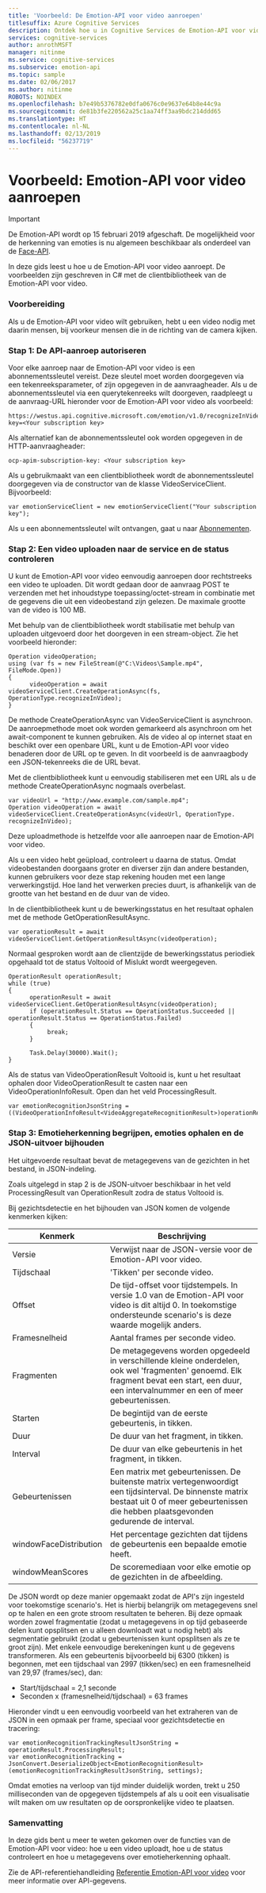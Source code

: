 ```yaml
---
title: 'Voorbeeld: De Emotion-API voor video aanroepen'
titlesuffix: Azure Cognitive Services
description: Ontdek hoe u in Cognitive Services de Emotion-API voor video aanroept.
services: cognitive-services
author: anrothMSFT
manager: nitinme
ms.service: cognitive-services
ms.subservice: emotion-api
ms.topic: sample
ms.date: 02/06/2017
ms.author: nitinme
ROBOTS: NOINDEX
ms.openlocfilehash: b7e49b5376782e0dfa0676c0e9637e64b8e44c9a
ms.sourcegitcommit: de81b3fe220562a25c1aa74ff3aa9bdc214ddd65
ms.translationtype: HT
ms.contentlocale: nl-NL
ms.lasthandoff: 02/13/2019
ms.locfileid: "56237719"
---
```

# <a name="example-call-emotion-api-for-video"></a>Voorbeeld: Emotion-API voor video aanroepen

> [!IMPORTANT]
> De Emotion-API wordt op 15 februari 2019 afgeschaft. De mogelijkheid voor de herkenning van emoties is nu algemeen beschikbaar als onderdeel van de [Face-API](https://docs.microsoft.com/azure/cognitive-services/face/). 

In deze gids leest u hoe u de Emotion-API voor video aanroept. De voorbeelden zijn geschreven in C# met de clientbibliotheek van de Emotion-API voor video.

### <a name="Prep">Voorbereiding</a>
Als u de Emotion-API voor video wilt gebruiken, hebt u een video nodig met daarin mensen, bij voorkeur mensen die in de richting van de camera kijken.

### <a name="Step1">Stap 1: De API-aanroep autoriseren</a>
Voor elke aanroep naar de Emotion-API voor video is een abonnementssleutel vereist. Deze sleutel moet worden doorgegeven via een tekenreeksparameter, of zijn opgegeven in de aanvraagheader. Als u de abonnementssleutel via een querytekenreeks wilt doorgeven, raadpleegt u de aanvraag-URL hieronder voor de Emotion-API voor video als voorbeeld:

```
https://westus.api.cognitive.microsoft.com/emotion/v1.0/recognizeInVideo&subscription-key=<Your subscription key>
```

Als alternatief kan de abonnementssleutel ook worden opgegeven in de HTTP-aanvraagheader:

```
ocp-apim-subscription-key: <Your subscription key>
```

Als u gebruikmaakt van een clientbibliotheek wordt de abonnementssleutel doorgegeven via de constructor van de klasse VideoServiceClient. Bijvoorbeeld:

```
var emotionServiceClient = new emotionServiceClient("Your subscription key");
```
Als u een abonnementssleutel wilt ontvangen, gaat u naar [Abonnementen](https://azure.microsoft.com/try/cognitive-services/).

### <a name="Step2">Stap 2: Een video uploaden naar de service en de status controleren</a>
U kunt de Emotion-API voor video eenvoudig aanroepen door rechtstreeks een video te uploaden. Dit wordt gedaan door de aanvraag POST te verzenden met het inhoudstype toepassing/octet-stream in combinatie met de gegevens die uit een videobestand zijn gelezen. De maximale grootte van de video is 100 MB.

Met behulp van de clientbibliotheek wordt stabilisatie met behulp van uploaden uitgevoerd door het doorgeven in een stream-object. Zie het voorbeeld hieronder:

```
Operation videoOperation;
using (var fs = new FileStream(@"C:\Videos\Sample.mp4", FileMode.Open))
{
      videoOperation = await videoServiceClient.CreateOperationAsync(fs, OperationType.recognizeInVideo);
}
```

De methode CreateOperationAsync van VideoServiceClient is asynchroon. De aanroepmethode moet ook worden gemarkeerd als asynchroon om het await-component te kunnen gebruiken.
Als de video al op internet staat en beschikt over een openbare URL, kunt u de Emotion-API voor video benaderen door de URL op te geven. In dit voorbeeld is de aanvraagbody een JSON-tekenreeks die de URL bevat.

Met de clientbibliotheek kunt u eenvoudig stabiliseren met een URL als u de methode CreateOperationAsync nogmaals overbelast.


```
var videoUrl = "http://www.example.com/sample.mp4";
Operation videoOperation = await videoServiceClient.CreateOperationAsync(videoUrl, OperationType. recognizeInVideo);

```

Deze uploadmethode is hetzelfde voor alle aanroepen naar de Emotion-API voor video.

Als u een video hebt geüpload, controleert u daarna de status. Omdat videobestanden doorgaans groter en diverser zijn dan andere bestanden, kunnen gebruikers voor deze stap rekening houden met een lange verwerkingstijd. Hoe land het verwerken precies duurt, is afhankelijk van de grootte van het bestand en de duur van de video.

In de clientbibliotheek kunt u de bewerkingsstatus en het resultaat ophalen met de methode GetOperationResultAsync.


```
var operationResult = await videoServiceClient.GetOperationResultAsync(videoOperation);

```
Normaal gesproken wordt aan de clientzijde de bewerkingsstatus periodiek opgehaald tot de status Voltooid of Mislukt wordt weergegeven.

```
OperationResult operationResult;
while (true)
{
      operationResult = await videoServiceClient.GetOperationResultAsync(videoOperation);
      if (operationResult.Status == OperationStatus.Succeeded || operationResult.Status == OperationStatus.Failed)
      {
           break;
      }

      Task.Delay(30000).Wait();
}

```

Als de status van VideoOperationResult Voltooid is, kunt u het resultaat ophalen door VideoOperationResult te casten naar een VideoOperationInfoResult<VideoAggregateRecognitionResult>. Open dan het veld ProcessingResult.

```
var emotionRecognitionJsonString = ((VideoOperationInfoResult<VideoAggregateRecognitionResult>)operationResult).ProcessingResult;
```

### <a name="Step3">Stap 3: Emotieherkenning begrijpen, emoties ophalen en de JSON-uitvoer bijhouden</a>

Het uitgevoerde resultaat bevat de metagegevens van de gezichten in het bestand, in JSON-indeling.

Zoals uitgelegd in stap 2 is de JSON-uitvoer beschikbaar in het veld ProcessingResult van OperationResult zodra de status Voltooid is.

Bij gezichtsdetectie en het bijhouden van JSON komen de volgende kenmerken kijken:

Kenmerk | Beschrijving
-------------|-------------
Versie | Verwijst naar de JSON-versie voor de Emotion-API voor video.
Tijdschaal | 'Tikken' per seconde video.
Offset  |De tijd-offset voor tijdstempels. In versie 1.0 van de Emotion-API voor video is dit altijd 0. In toekomstige ondersteunde scenario's is deze waarde mogelijk anders.
Framesnelheid | Aantal frames per seconde video.
Fragmenten   | De metagegevens worden opgedeeld in verschillende kleine onderdelen, ook wel 'fragmenten' genoemd. Elk fragment bevat een start, een duur, een intervalnummer en een of meer gebeurtenissen.
Starten   | De begintijd van de eerste gebeurtenis, in tikken.
Duur |  De duur van het fragment, in tikken.
Interval |  De duur van elke gebeurtenis in het fragment, in tikken.
Gebeurtenissen  | Een matrix met gebeurtenissen. De buitenste matrix vertegenwoordigt een tijdsinterval. De binnenste matrix bestaat uit 0 of meer gebeurtenissen die hebben plaatsgevonden gedurende de interval.
windowFaceDistribution |    Het percentage gezichten dat tijdens de gebeurtenis een bepaalde emotie heeft.
windowMeanScores |  De scoremediaan voor elke emotie op de gezichten in de afbeelding.

De JSON wordt op deze manier opgemaakt zodat de API's zijn ingesteld voor toekomstige scenario's. Het is hierbij belangrijk om metagegevens snel op te halen en een grote stroom resultaten te beheren. Bij deze opmaak worden zowel fragmentatie (zodat u metagegevens in op tijd gebaseerde delen kunt opsplitsen en u alleen downloadt wat u nodig hebt) als segmentatie gebruikt (zodat u gebeurtenissen kunt opsplitsen als ze te groot zijn). Met enkele eenvoudige berekeningen kunt u de gegevens transformeren. Als een gebeurtenis bijvoorbeeld bij 6300 (tikken) is begonnen, met een tijdschaal van 2997 (tikken/sec) en een framesnelheid van 29,97 (frames/sec), dan:

*   Start/tijdschaal = 2,1 seconde
*   Seconden x (framesnelheid/tijdschaal) = 63 frames

Hieronder vindt u een eenvoudig voorbeeld van het extraheren van de JSON in een opmaak per frame, speciaal voor gezichtsdetectie en tracering:

```
var emotionRecognitionTrackingResultJsonString = operationResult.ProcessingResult;
var emotionRecognitionTracking = JsonConvert.DeserializeObject<EmotionRecognitionResult>(emotionRecognitionTrackingResultJsonString, settings);
```
Omdat emoties na verloop van tijd minder duidelijk worden, trekt u 250 milliseconden van de opgegeven tijdstempels af als u ooit een visualisatie wilt maken om uw resultaten op de oorspronkelijke video te plaatsen.

### <a name="Summary">Samenvatting</a>
In deze gids bent u meer te weten gekomen over de functies van de Emotion-API voor video: hoe u een video uploadt, hoe u de status controleert en hoe u metagegevens over emotieherkenning ophaalt.

Zie de API-referentiehandleiding [Referentie Emotion-API voor video](https://westus.dev.cognitive.microsoft.com/docs/services/5639d931ca73072154c1ce89/operations/56f8d40e1984551ec0a0984e) voor meer informatie over API-gegevens.
